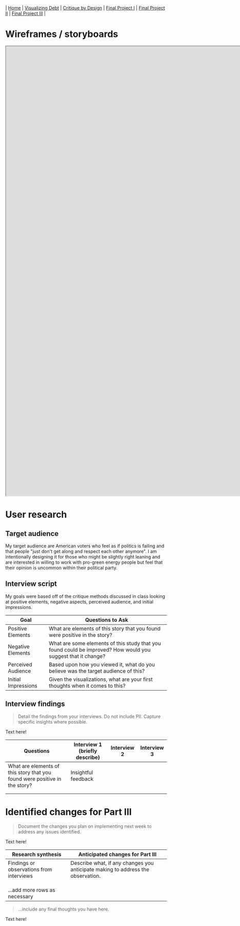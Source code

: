 | [Home](https://ncbartel.github.io/Portfolio/) | [Visualizing Debt](visualizing-government-debt) | [Critique by Design](critique-by-design) | [Final Project I](final-project-part-one) | [Final Project II](final-project-part-two) | [Final Project III](final-project-part-three) |

# Wireframes / storyboards

<iframe src="https://carnegiemellon.shorthandstories.com/changing-america-in-a-changing-climate/index.html" style="height:100em;width:200em" title="Shorthand"></iframe>

# User research 

## Target audience
My target audience are American voters who feel as if politics is failing and that people "just don't get along and respect each other anymore". I am intentionally designing it for those who might be slightly right leaning and are interested in willing to work with pro-green energy people but feel that their opinion is uncommon within their political party.

## Interview script
My goals were based off of the critique methods discussed in class looking at positive elements, negative aspects, perceived audience, and initial impressions. 


| Goal | Questions to Ask |
|------|------------------|
|Positive Elements|What are elements of this story that you found were positive in the story?|
|Negative Elements|What are some elements of this study that you found could be improved? How would you suggest that it change?|
|Perceived Audience|Based upon how you viewed it, what do you believe was the target audience of this?|
|Initial Impressions|Given the visualizations, what are your first thoughts when it comes to this?|



## Interview findings
> Detail the findings from your interviews.  Do not include PII.  Capture specific insights where possible.

Text here!

| Questions               | Interview 1 (briefly describe) | Interview 2 | Interview 3 |
|-------------------------|--------------------------------|-------------|-------------|
|What are elements of this story that you found were positive in the story?| Insightful feedback            |             |             |
|                         |                                |             |             |
|                         |                                |             |             |


# Identified changes for Part III
> Document the changes you plan on implementing next week to address any issues identified.  

Text here!

| Research synthesis                       | Anticipated changes for Part III                                                |
|------------------------------------------|---------------------------------------------------------------------------------|
| Findings or observations from interviews | Describe what, if any changes you anticipate making to address the observation. |
|                                          |                                                                                 |
|                                          |                                                                                 |
|                                          |                                                                                 |
| ...add more rows as necessary            |                                                                                 |

> ...include any final thoughts you have here. 

Text here!

